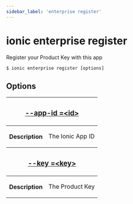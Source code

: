 ```yaml
---
sidebar_label: 'enterprise register'
---
```


# ionic enterprise register

Register your Product Key with this app

```shell
$ ionic enterprise register [options]
```

## Options

<table className="reference-table">
  <thead>
    <tr>
      <th colSpan="2">
        <h3>
          <a href="#option-app-id" id="option-app-id">
            --app-id
            <span class="option-spec"> =&lt;id&gt;</span>
          </a>
        </h3>
      </th>
    </tr>
  </thead>
  <tbody>
    <tr>
      <th>Description</th>
      <td>
        <p>The Ionic App ID</p>
      </td>
    </tr>
  </tbody>
  <thead>
    <tr>
      <th colSpan="2">
        <h3>
          <a href="#option-key" id="option-key">
            --key
            <span class="option-spec"> =&lt;key&gt;</span>
          </a>
        </h3>
      </th>
    </tr>
  </thead>
  <tbody>
    <tr>
      <th>Description</th>
      <td>
        <p>The Product Key</p>
      </td>
    </tr>
  </tbody>
</table>
